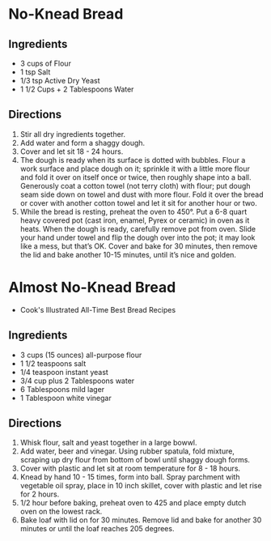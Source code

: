# No-Knead Bread

## Ingredients
* 3 cups of Flour
* 1 tsp Salt
* 1/3 tsp Active Dry Yeast
* 1 1/2 Cups + 2 Tablespoons Water

## Directions
1. Stir all dry ingredients together.
2. Add water and form a shaggy dough.
3. Cover and let sit 18 - 24 hours.
4. The dough is ready when its surface is dotted with bubbles. Flour a work surface and place dough on it; sprinkle it with a little more flour and fold it over on itself once or twice, then roughly shape into a ball. Generously coat a cotton towel (not terry cloth) with flour; put dough seam side down on towel and dust with more flour. Fold it over the bread or cover with another cotton towel and let it sit for another hour or two.
5. While the bread is resting, preheat the oven to 450°. Put a 6-8 quart heavy covered pot (cast iron, enamel, Pyrex or ceramic) in oven as it heats. When the dough is ready, carefully remove pot from oven. Slide your hand under towel and flip the dough over into the pot; it may look like a mess, but that’s OK. Cover and bake for 30 minutes, then remove the lid and bake another 10-15 minutes, until it’s nice and golden.

# Almost No-Knead Bread
* Cook's Illustrated All-Time Best Bread Recipes

## Ingredients
* 3 cups (15 ounces) all-purpose flour
* 1 1/2 teaspoons salt
* 1/4 teaspoon instant yeast
* 3/4 cup plus 2 Tablespoons water
* 6 Tablespoons mild lager
* 1 Tablespoon white vinegar

## Directions
1. Whisk flour, salt and yeast together in a large bowwl.
2. Add water, beer and vinegar. Using rubber spatula, fold mixture, scraping up dry flour from bottom of bowl until shaggy dough forms.
3. Cover with plastic and let sit at room temperature for 8 - 18 hours.
4. Knead by hand 10 - 15 times, form into ball. Spray parchment with vegetable oil spray, place in 10 inch skillet, cover with plastic and let rise for 2 hours.
5. 1/2 hour before baking, preheat oven to 425 and place empty dutch oven on the lowest rack.
6. Bake loaf with lid on for 30 minutes.  Remove lid and bake for another 30 minutes or until the loaf reaches 205 degrees.

